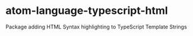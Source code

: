 # atom-language-typescript-html
Package adding HTML Syntax highlighting to TypeScript Template Strings
